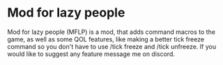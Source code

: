 # Mod for lazy people
Mod for lazy people (MFLP) is a mod, that adds command macros to the game, 
as well as some QOL features, like making a better tick freeze command
so you don't have to use /tick freeze and /tick unfreeze. If you would like to
suggest any feature message me on discord.